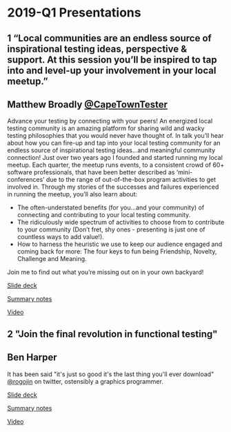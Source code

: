# 2019-Q1 Presentations

## 1 “Local communities are an endless source of inspirational testing ideas, perspective & support. At this session you’ll be inspired to tap into and level-up your involvement in your local meetup.” 

## Matthew Broadly [@CapeTownTester](https://twitter.comCapeTownTester)
Advance your testing by connecting with your peers! An energized local testing community is an amazing platform for sharing wild and wacky testing philosophies that you would never have thought of. 
In talk you’ll hear about how you can fire-up and tap into your local testing community for an endless source of inspirational testing ideas...and meaningful community connection!
Just over two years ago I founded and started running my local meetup. Each quarter, the meetup runs events, to a consistent crowd of 60+ software professionals, that have been better described as ‘mini-conferences’ due to the range of out-of-the-box program activities to get involved in.
Through my stories of the successes and failures experienced in running the meetup, you’ll also learn about:
* The often-understated benefits (for you...and your community) of connecting and contributing to your local testing community.
* The ridiculously wide spectrum of activities to choose from to contribute to your community (Don’t fret, shy ones - presenting is just one of countless ways to add value!).
* How to harness the heuristic we use to keep our audience engaged and coming back for more: The four keys to fun being Friendship, Novelty, Challenge and Meaning.  

Join me to find out what you’re missing out on in your own backyard!

[Slide deck](https://drive.google.com/file/d/1eVqtmKWp_qxCuR42sA8-PZh-GwFhR1Em/view?usp=sharing)

[Summary notes](NOTES_1_MatthewBroadley_LocalCommunities.md)

[Video](https://youtu.be/d-jrqjyUjzk)

## 2 "Join the final revolution in functional testing"

## Ben Harper
It has been said "it's just so good it's the last thing you'll ever download" 
[@rogojin](https://twitter.com/rogojin) on twitter, ostensibly a graphics programmer.

[Slide deck](https://drive.google.com/open?id=106gQtnu7ZLGKC4Gx1h4tDhTkizGHTz-G)

[Summary notes](NOTES_2_BenHarper_FinalRevolution.md)

[Video](https://youtu.be/AZtOsQWnXzQ)